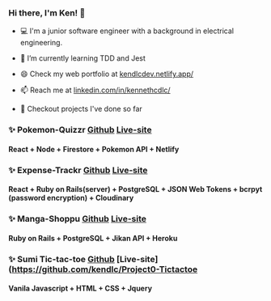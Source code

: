 ### Hi there, I'm Ken! 👋

- 💻 I'm a junior software engineer with a background in electrical engineering.

- 🌱 I’m currently learning TDD and Jest
- 😄 Check my web portfolio at
  [kendlcdev.netlify.app/](https://kendlcdev.netlify.app/)
- 📫 Reach me at
  [linkedin.com/in/kennethcdlc/](https://www.linkedin.com/in/kennethcdlc/)

- 🔭 Checkout projects I've done so far
### ✨ Pokemon-Quizzr  [Github](https://github.com/kendlc/Project3-Pokemon-Quizzr) [Live-site](https://pokemon-quizzr.netlify.app/)
#### React + Node + Firestore + Pokemon API + Netlify

### ✨ Expense-Trackr  [Github](https://github.com/kendlc/Project2-Expense-Trackr-Client) [Live-site](https://expense-trackr0.netlify.app/)
#### React + Ruby on Rails(server) + PostgreSQL + JSON Web Tokens + bcrpyt (password encryption) + Cloudinary

### ✨ Manga-Shoppu  [Github](https://github.com/kendlc/Project1-Manga-Shoppu) [Live-site](https://manga-shoppu.herokuapp.com/)
#### Ruby on Rails + PostgreSQL + Jikan API + Heroku

### ✨ Sumi Tic-tac-toe  [Github](https://github.com/kendlc/Project0-Tictactoe) [Live-site](https://github.com/kendlc/Project0-Tictactoe
#### Vanila Javascript + HTML + CSS + Jquery

<!--
**kendlc/kendlc** is a ✨ _special_ ✨ repository because its `README.md` (this file) appears on your GitHub profile.

Here are some ideas to get you started:

- 🔭 I’m currently working on ...
- 🌱 I’m currently learning ...
- 👯 I’m looking to collaborate on ...
- 🤔 I’m looking for help with ...
- 💬 Ask me about ...
- 📫 How to reach me: ...
- 😄 Pronouns: ...
- ⚡ Fun fact: ...
-->
